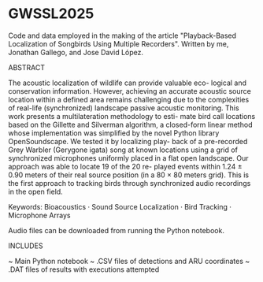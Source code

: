 # GWSSL2025
Code and data employed in the making of the article "Playback-Based Localization of Songbirds Using Multiple Recorders". Written by me, Jonathan Gallego, and Jose David López.

ABSTRACT

The acoustic localization of wildlife can provide valuable eco-
logical and conservation information. However, achieving an accurate
acoustic source location within a defined area remains challenging due
to the complexities of real-life (synchronized) landscape passive acoustic
monitoring. This work presents a multilateration methodology to esti-
mate bird call locations based on the Gillette and Silverman algorithm,
a closed-form linear method whose implementation was simplified by the
novel Python library OpenSoundscape. We tested it by localizing play-
back of a pre-recorded Grey Warbler (Gerygone igata) song at known
locations using a grid of synchronized microphones uniformly placed in
a flat open landscape. Our approach was able to locate 19 of the 20 re-
played events within 1.24 ± 0.90 meters of their real source position (in a
80 × 80 meters grid). This is the first approach to tracking birds through
synchronized audio recordings in the open field.


Keywords: Bioacoustics · Sound Source Localization · Bird Tracking ·
Microphone Arrays

Audio files can be downloaded from running the Python notebook.

INCLUDES

~ Main Python notebook
~ .CSV files of detections and ARU coordinates
~ .DAT files of results with executions attempted
